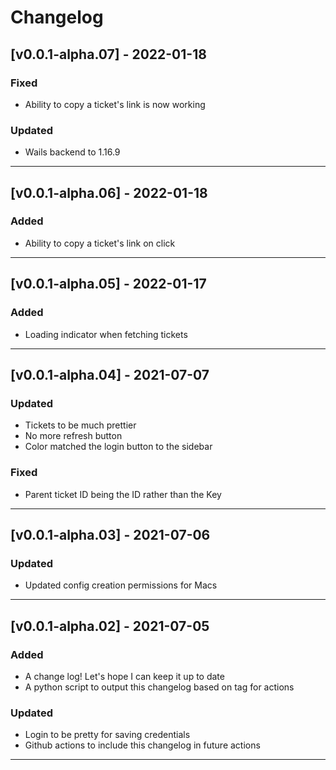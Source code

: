 # Changelog
## [v0.0.1-alpha.07] - 2022-01-18
### Fixed
- Ability to copy a ticket's link is now working
### Updated
- Wails backend to 1.16.9
---
## [v0.0.1-alpha.06] - 2022-01-18
### Added
- Ability to copy a ticket's link on click
---
## [v0.0.1-alpha.05] - 2022-01-17
### Added
- Loading indicator when fetching tickets
---
## [v0.0.1-alpha.04] - 2021-07-07
### Updated
- Tickets to be much prettier
- No more refresh button
- Color matched the login button to the sidebar
### Fixed
- Parent ticket ID being the ID rather than the Key
---
## [v0.0.1-alpha.03] - 2021-07-06
### Updated
- Updated config creation permissions for Macs
---
## [v0.0.1-alpha.02] - 2021-07-05
### Added
- A change log! Let's hope I can keep it up to date
- A python script to output this changelog based on tag for actions
### Updated
- Login to be pretty for saving credentials
- Github actions to include this changelog in future actions
---
